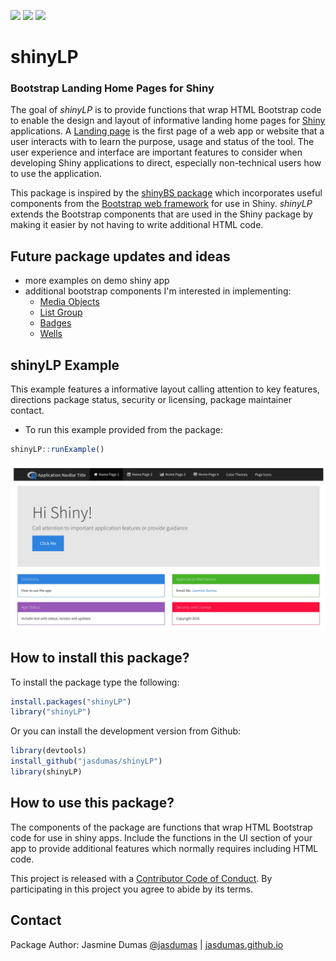 ![](https://travis-ci.org/jasdumas/shinyLP.svg?branch=master)
[![](http://cranlogs.r-pkg.org/badges/shinyLP)](http://cran.rstudio.com/web/packages/shinyLP/index.html)
[![](http://cranlogs.r-pkg.org/badges/grand-total/shinyLP)](http://cran.rstudio.com/web/packages/shinyLP/index.html)

# shinyLP

### Bootstrap Landing Home Pages for Shiny

The goal of *shinyLP* is to provide functions that wrap HTML Bootstrap code to enable the design and layout of informative landing home pages for [Shiny](http://shiny.rstudio.com/) applications. A [Landing page](https://en.wikipedia.org/wiki/Landing_page) is the first page of a web app or website that a user interacts with to learn the purpose, usage and status of the tool. The user experience and interface are important features to consider when developing Shiny applications to direct, especially non-technical users how to use the application.

This package is inspired by the [shinyBS package](https://github.com/ebailey78/shinyBS) which incorporates useful components from the [Bootstrap web framework](http://getbootstrap.com/) for use in Shiny. *shinyLP* extends the Bootstrap components that are used in the Shiny package by making it easier by not having to write additional HTML code.

## Future package updates and ideas

* more examples on demo shiny app
* additional bootstrap components I'm interested in implementing:
    * [Media Objects](http://getbootstrap.com/components/#media-default)
    * [List Group](http://getbootstrap.com/components/#list-group)
    * [Badges](http://getbootstrap.com/components/#list-group-badges)
    * [Wells](http://getbootstrap.com/components/#wells)

## shinyLP Example

This example features a informative layout calling attention to key features, directions package status, security or licensing, package maintainer contact.

* To run this example provided from the package:
```r
shinyLP::runExample()
```

![](example.jpg)


## How to install this package?

To install the package type the following:

```r
install.packages("shinyLP")
library("shinyLP")
```

Or you can install the development version from Github:

```r
library(devtools)
install_github("jasdumas/shinyLP")
library(shinyLP)
```

## How to use this package?

The components of the package are functions that wrap HTML Bootstrap code for use in shiny apps. Include the functions in the UI section of your app to provide additional features which normally requires including HTML code.

This project is released with a [Contributor Code of Conduct](https://github.com/jasdumas/shinyLP/blob/master/CONDUCT.md). By participating in this project you agree to abide by its terms.

## Contact

Package Author: Jasmine Dumas [@jasdumas](https://twitter.com/jasdumas) | [jasdumas.github.io](http://jasdumas.github.io/) 
